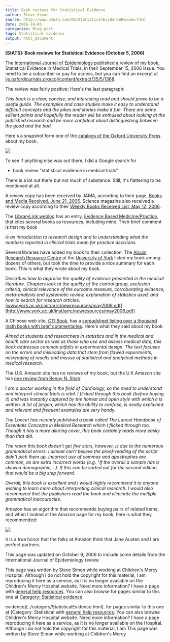 ```yaml
---
title: Book reviews for Statistical Evidence
author: Steve Simon
source: http://www.pmean.com/06/StatisticalEvidenceReview.html
date: 2006-10-05
categories: Blog post
tags: Statistical evidence
output: html_document
---
```

**[StATS]: Book reviews for Statistical Evidence
(October 5, 2006)**

The [International Journal of
Epidemiology](http://ije.oxfordjournals.org/) published a review of my
book, Statistical Evidence in Medical Trials, in their September 15,
2006 issue. You need to be a subscriber or pay for access, but you can
find an excerpt at
[ije.oxfordjournals.org/cgi/content/extract/35/5/1368](http://ije.oxfordjournals.org/cgi/content/extract/35/5/1368).

The review was fairly positive: Here's the last paragraph:

*This book is a clear, concise, and interesting read and should prove
to be a useful guide. The examples and case studies make it easy to
understand difficult concepts and the jokes and stories make it fun.
There are some salient points and hopefully the reader will be
enthused about looking at the published research and be more confident
about distinguishing between the good and the bad.*

Here's a snapshot form one of the [catalogs of the Oxford University
Press](http://www.oup.co.uk/academic/science/maths/mathcat/statscat06.pdf)
about my book.

![](http://www.pmean.com/images/images/06/StatisticalEvidenceReview01.jpg)

To see if anything else was out there, I did a Google search for

-   book review "statistical evidence in medical trials"

There is a lot out there but not much of substance. Still, it's
flattering to be mentioned at all.

A review copy has been received by JAMA, according to their page, [Books
and Media Received, June 21,
2006](http://jama.ama-assn.org/cgi/content/full/295/23/2794). Science
magazine also received a review copy according to their [Weekly Books
Received List, May 12,
2006](http://www.sciencemag.org/feature/data/books/brl5776.dtl).

The [LibraryLink weblog](http://blog.utmb.edu/abienkow/) has an entry,
[Evidence Based
Medicine/Practice](http://blog.utmb.edu/abienkow/?page_id=161), that
cites several books as resources, including mine. Their brief comment is
that my book

*is an introduction to research design and to understanding what the
numbers reported in clinical trials mean for practice decisions.*

Several libraries have added my book to their collection. The [Alcuin
Research Resource Centre](http://www.york.ac.uk/inst/arrc/) at the
[University of York](http://www.york.ac.uk) listed my book among dozens
of others, but took the time to provide a nice summary for each book.
This is what they wrote about my book.

*Describes how to appraise the quality of evidence presented in the
medical literature. Chapters look at the quality of the control group,
exclusion criteria, clinical relevance of the outcome measure,
corroborating evidence, meta-analysis and systematic review,
explanation of statistics used, and how to search for research
articles.*
[www.york.ac.uk/inst/arrc/newresources/may2006.pdf](http://www.york.ac.uk/inst/arrc/newresources/may2006.pdf)

A Chinese web site, [CTI Book](http://www.ctibook.com/ctibook/), has a
[spreadsheet listing over a thousand math books with brief
commentaries](http://www.ctibook.com/2006eb/list/Mathematics.xls).
Here's what they said about my book:

*Aimed at students and researchers in statistics and in the medical
and health care sector as well as those who use and assess medical
data, this book addresses common pitfalls in experimental design. The
text focuses on the errors and misleading data that stem from flawed
experiments, misreading of results and misuse of statistical and
analytical methods in medical research.*

The U.S. Amazon site has no reviews of my book, but the U.K Amazon site
has [one review from Benoy N.
Shah](http://www.amazon.co.uk/gp/product/0198567618/ref=cm_aya_asin.title/202-8564882-7566257?ie=UTF8):

*I am a doctor working in the field of Cardiology, so the need to
understand and interpret clinical trials is vital. I flicked through
this book (before buying it) and was instantly captured by the honest
and open style with which it is written. A lot of jargon, which has
the ability to confuse, is neatly explained and relevant and frequent
examples are very handy.*

*The Lancet has recently published a book called The Lancet Handbook
of Essentials Concepts in Medical Research which I flicked through
too. Though it has a more alluring cover, this book certainly reads
more easily than that did.*

*The reson this book doesn't get five stars, however, is due to the
numerous grammatical errors. I almost can't believe the proof-reading
of the script didn't pick them up. Incorrect use of commas and
apostrophes are common, as are extra incorrect words (e.g. "If the
overall a sample has a skewed demographic,...). If this can be sorted
out for the second edition, that would be a big step forward.*

*Overall, this book is excellent and I would highly recommend it to
anyone wishing to learn more about interpreting clinical research. I
would also recommend that the publishers read the book and eliminate
the multiple grammatical inaccuracies.*

Amazon has an algorithm that recommends buying pairs of related items,
and when I looked at the Amazon page for my book, here is what they
recommended:

![](http://www.pmean.com/images/images/06/StatisticalEvidenceReview02.jpg)

It is a true honor that the folks at Amazon think that Jane Austen and I
are perfect partners.

This page was updated on October 9, 2006 to include some details from
the International Journal of Epidemiology review.

This page was written by Steve Simon while working at Children's Mercy
Hospital. Although I do not hold the copyright for this material, I am
reproducing it here as a service, as it is no longer available on the
Children's Mercy Hospital website. Need more information? I have a page
with [general help resources](../GeneralHelp.html). You can also browse
for pages similar to this one at [Category: Statistical
evidence](../category/StatisticalEvidence.html).
<!---More--->
evidence](../category/StatisticalEvidence.html).
for pages similar to this one at [Category: Statistical
with [general help resources](../GeneralHelp.html). You can also browse
Children's Mercy Hospital website. Need more information? I have a page
reproducing it here as a service, as it is no longer available on the
Hospital. Although I do not hold the copyright for this material, I am
This page was written by Steve Simon while working at Children's Mercy

<!---Do not use
**[StATS]: Book reviews for Statistical Evidence
This page was written by Steve Simon while working at Children's Mercy
Hospital. Although I do not hold the copyright for this material, I am
reproducing it here as a service, as it is no longer available on the
Children's Mercy Hospital website. Need more information? I have a page
with [general help resources](../GeneralHelp.html). You can also browse
for pages similar to this one at [Category: Statistical
evidence](../category/StatisticalEvidence.html).
--->

